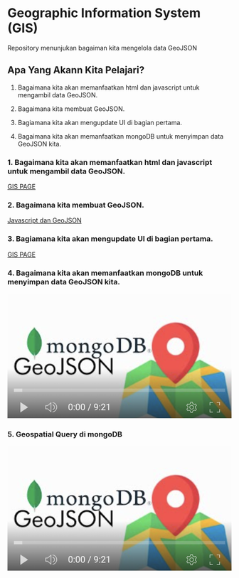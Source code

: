 
# Geographic Information System (GIS)

Repository menunjukan bagaiman kita mengelola data GeoJSON

  

## Apa Yang Akann Kita Pelajari?

1. Bagaimana kita akan memanfaatkan html dan javascript untuk mengambil data GeoJSON.

2. Bagaimana kita membuat GeoJSON.

3. Bagiamana kita akan mengupdate UI di bagian pertama.

4. Bagaimana kita akan memanfaatkan mongoDB untuk menyimpan data GeoJSON kita.

  

### 1. Bagaimana kita akan memanfaatkan html dan javascript untuk mengambil data GeoJSON.
[GIS PAGE](https://mahaulia.github.io/gis/)

### 2. Bagaimana kita membuat GeoJSON.
[Javascript dan GeoJSON](https://github.com/MAHAulia/gis/raw/main/docs/GIS.docx)

### 3. Bagiamana kita akan mengupdate UI di bagian pertama.
[GIS PAGE](https://mahaulia.github.io/gis/)

### 4. Bagaimana kita akan memanfaatkan mongoDB untuk menyimpan data GeoJSON kita.
[![enter image description here](https://raw.githubusercontent.com/MAHAulia/gis/main/thumbnile.png)](https://www.youtube.com/watch?v=VY0jo6E0J1Y)

### 5. Geospatial Query di mongoDB
[![enter image description here](https://raw.githubusercontent.com/MAHAulia/gis/main/thumbnile.png)](https://www.youtube.com/watch?v=3VugOVcHjwM)